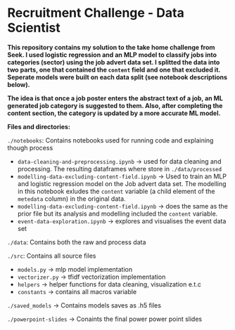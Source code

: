 # Recruitment Challenge - Data Scientist
**This repository contains my solution to the take home challenge from Seek. I used logistic regression and an MLP model to classify jobs into categories (sector) using the job advert data set. I splitted the data into two parts, one that contained the `content` field and one that excluded it. Seperate models were built on each data split (see notebook descriptions below).**

**The idea is that once a job poster enters the abstract text of a job, an ML generated job category is suggested to them. Also, after completing the content section, the category is updated by a more accurate ML model.**


**Files and directories:**

`./notebooks`: Contains notebooks used for running code and explaining though process
- `data-cleaning-and-preprocessing.ipynb` -> used for data cleaning and processing. The resulting dataframes where store in `./data/processed`
- `modelling-data-excluding-content-field.ipynb` -> Used to train an MLP and logistic regression model on the Job advert data set. The modelling in this notebook exludes the `content` variable (a child element of the `metedata` column) in the original data.
- `modelling-data-excluding-content-field.ipynb` -> does the same as the prior file but its analysis and modelling included the `content` variable.
- `event-data-exploration.ipynb` -> explores and visualises the event data set

`./data`: Contains both the raw and process data

`./src`: Contains all source files

- `models.py` -> mlp model implementation 
- `vectorizer.py` -> tfidf vectorization implementation
- `helpers` -> helper functions for data cleaning, visualization e.t.c
- `constants` -> contains all macros variable

`./saved_models` -> Contains models saves as .h5 files

`./powerpoint-slides` -> Conaints the final power power point slides


